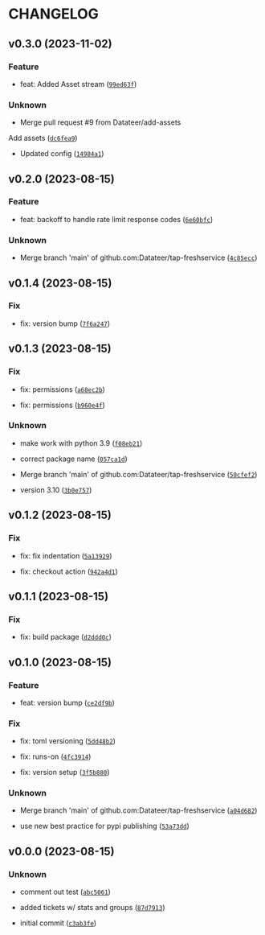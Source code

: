 # CHANGELOG



## v0.3.0 (2023-11-02)

### Feature

* feat: Added Asset stream ([`99ed63f`](https://github.com/Datateer/tap-freshservice/commit/99ed63f3eda4dd99141a5b24936727a9216b2df4))

### Unknown

* Merge pull request #9 from Datateer/add-assets

Add assets ([`dc6fea9`](https://github.com/Datateer/tap-freshservice/commit/dc6fea9b463989e6593c12cf12579595b38104dd))

* Updated config ([`14984a1`](https://github.com/Datateer/tap-freshservice/commit/14984a144d0f5c9e254dc27e98b0fc9b485b19bb))


## v0.2.0 (2023-08-15)

### Feature

* feat: backoff to handle rate limit response codes ([`6e60bfc`](https://github.com/Datateer/tap-freshservice/commit/6e60bfce15a100271c4b82382ee334333778b16b))

### Unknown

* Merge branch &#39;main&#39; of github.com:Datateer/tap-freshservice ([`4c85ecc`](https://github.com/Datateer/tap-freshservice/commit/4c85ecc8a21affa7994e3a63e36dd66b008e1365))


## v0.1.4 (2023-08-15)

### Fix

* fix: version bump ([`7f6a247`](https://github.com/Datateer/tap-freshservice/commit/7f6a2477e9a412e86c78cad0071546ba403dd2c1))


## v0.1.3 (2023-08-15)

### Fix

* fix: permissions ([`a68ec2b`](https://github.com/Datateer/tap-freshservice/commit/a68ec2bfe43ab4892764d9acbeae0c3968f77d1a))

* fix: permissions ([`b960e4f`](https://github.com/Datateer/tap-freshservice/commit/b960e4f2ce8eeb38b118eedd311f6cfca1d8c4b6))

### Unknown

* make work with python 3.9 ([`f08eb21`](https://github.com/Datateer/tap-freshservice/commit/f08eb21b5d37055f55d82712d681494f710266d6))

* correct package name ([`057ca1d`](https://github.com/Datateer/tap-freshservice/commit/057ca1dace4cfb40780f86259bea828840e391b1))

* Merge branch &#39;main&#39; of github.com:Datateer/tap-freshservice ([`50cfef2`](https://github.com/Datateer/tap-freshservice/commit/50cfef2b0ec6471bb9328d697b8e89778301251c))

* version 3.10 ([`3b0e757`](https://github.com/Datateer/tap-freshservice/commit/3b0e75733d2955414a703ef8ae307ca80e83c3d3))


## v0.1.2 (2023-08-15)

### Fix

* fix: fix indentation ([`5a13929`](https://github.com/Datateer/tap-freshservice/commit/5a13929ac6118e18d0d711b55f44030c443038ef))

* fix: checkout action ([`942a4d1`](https://github.com/Datateer/tap-freshservice/commit/942a4d12767ebaeaab263aeff7b5ec7faf91bebb))


## v0.1.1 (2023-08-15)

### Fix

* fix: build package ([`d2ddd0c`](https://github.com/Datateer/tap-freshservice/commit/d2ddd0ca36276ad9c45f51b1c37ec92d3b30a5c4))


## v0.1.0 (2023-08-15)

### Feature

* feat: version bump ([`ce2df9b`](https://github.com/Datateer/tap-freshservice/commit/ce2df9b807e65e07452e6497f7e16757d5191af9))

### Fix

* fix: toml versioning ([`5dd48b2`](https://github.com/Datateer/tap-freshservice/commit/5dd48b20d38018d05597eb8f222bc55b5926634a))

* fix: runs-on ([`4fc3914`](https://github.com/Datateer/tap-freshservice/commit/4fc39142ca0b89edc3e99ac8bc588f1239be424f))

* fix: version setup ([`3f5b880`](https://github.com/Datateer/tap-freshservice/commit/3f5b8801fd4950b93524aafac7c290dbc585f006))

### Unknown

* Merge branch &#39;main&#39; of github.com:Datateer/tap-freshservice ([`a04d682`](https://github.com/Datateer/tap-freshservice/commit/a04d682067e4f699a68d2fd820d88abe493b0a36))

* use new best practice for pypi publishing ([`53a73dd`](https://github.com/Datateer/tap-freshservice/commit/53a73dd8c45d2c8cbfc755dcbe663bdd68245820))


## v0.0.0 (2023-08-15)

### Unknown

* comment out test ([`abc5061`](https://github.com/Datateer/tap-freshservice/commit/abc5061885d2875204933a8cef24d140a14d6a5c))

* added tickets w/ stats and groups ([`87d7913`](https://github.com/Datateer/tap-freshservice/commit/87d79138d61fbaeec27320773768f5eaa10ffa9f))

* initial commit ([`c3ab3fe`](https://github.com/Datateer/tap-freshservice/commit/c3ab3feab0cc2685455fd9f7e9fdb16647ba3ffb))
